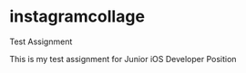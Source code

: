 instagramcollage
================

Test Assignment 

This is my test assignment for Junior iOS Developer Position
